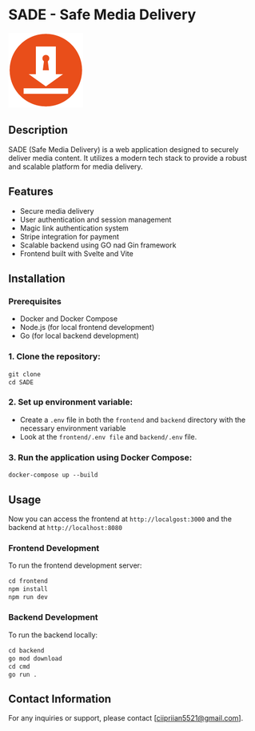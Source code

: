 # SADE - Safe Media Delivery
![icon150.png](backend/static/img/icon150.png)

## Description

SADE (Safe Media Delivery) is a web application designed to securely deliver media content.
It utilizes a modern tech stack to provide a robust and scalable platform for media delivery.

## Features
- Secure media delivery
- User authentication and session management
- Magic link authentication system
- Stripe integration for payment
- Scalable backend using GO nad Gin framework
- Frontend built with Svelte and Vite

## Installation
###  Prerequisites
- Docker and Docker Compose
- Node.js (for local frontend development)
- Go (for local backend development)

### 1. Clone the repository:
    git clone
    cd SADE
### 2. Set up environment variable:
- Create a `.env` file in both the `frontend` and `backend` directory with the necessary environment variable
- Look at the `frontend/.env file` and `backend/.env` file.

### 3. Run the application using Docker Compose: 
    docker-compose up --build

## Usage 
Now you can access the frontend at `http://localgost:3000` and the backend at `http://localhost:8080`

### Frontend Development
To run the frontend development server:

    cd frontend
    npm install
    npm run dev

### Backend Development 
To run the backend locally:

    cd backend
    go mod download
    cd cmd
    go run .

## Contact Information 
For any inquiries or support, please contact [ciipriian5521@gmail.com].
